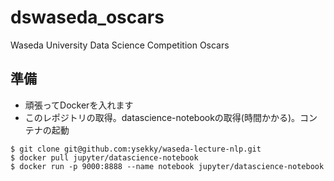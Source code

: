 # dswaseda_oscars
Waseda University Data Science Competition Oscars

## 準備
- 頑張ってDockerを入れます
- このレポジトリの取得。datascience-notebookの取得(時間かかる)。コンテナの起動
```
$ git clone git@github.com:ysekky/waseda-lecture-nlp.git
$ docker pull jupyter/datascience-notebook
$ docker run -p 9000:8888 --name notebook jupyter/datascience-notebook
```
